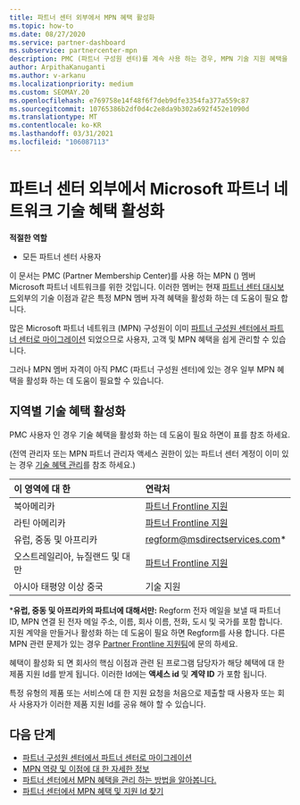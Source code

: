```yaml
---
title: 파트너 센터 외부에서 MPN 혜택 활성화
ms.topic: how-to
ms.date: 08/27/2020
ms.service: partner-dashboard
ms.subservice: partnercenter-mpn
description: PMC (파트너 구성원 센터)를 계속 사용 하는 경우, MPN 기술 지원 혜택을 활성화 하 고 혜택 지원 Id를 제공 하기 위해 연락할 사람에 대해 알아보세요.
author: ArpithaKanuganti
ms.author: v-arkanu
ms.localizationpriority: medium
ms.custom: SEOMAY.20
ms.openlocfilehash: e769758e14f48f6f7deb9dfe3354fa377a559c87
ms.sourcegitcommit: 10765386b2df0d4c2e8da9b302a692f452e1090d
ms.translationtype: MT
ms.contentlocale: ko-KR
ms.lasthandoff: 03/31/2021
ms.locfileid: "106087113"
---
```

# <a name="activate-microsoft-partner-network-technical-benefits-outside-of-partner-center"></a>파트너 센터 외부에서 Microsoft 파트너 네트워크 기술 혜택 활성화


**적절한 역할**

- 모든 파트너 센터 사용자

이 문서는 PMC (Partner Membership Center)를 사용 하는 MPN () 멤버 Microsoft 파트너 네트워크를 위한 것입니다. 이러한 멤버는 현재 [파트너 센터 대시보드](https://partner.microsoft.com/dashboard)외부의 기술 이점과 같은 특정 MPN 멤버 자격 혜택을 활성화 하는 데 도움이 필요 합니다.

많은 Microsoft 파트너 네트워크 (MPN) 구성원이 이미 [파트너 구성원 센터에서 파트너 센터로 마이그레이션](prepare-pmc-pc-migration.md) 되었으므로 사용자, 고객 및 MPN 혜택을 쉽게 관리할 수 있습니다.

그러나 MPN 멤버 자격이 아직 PMC (파트너 구성원 센터)에 있는 경우 일부 MPN 혜택을 활성화 하는 데 도움이 필요할 수 있습니다.

## <a name="activate-technical-benefits-by-region"></a>지역별 기술 혜택 활성화

PMC 사용자 인 경우 기술 혜택을 활성화 하는 데 도움이 필요 하면이 표를 참조 하세요.

(전역 관리자 또는 MPN 파트너 관리자 액세스 권한이 있는 파트너 센터 계정이 이미 있는 경우 [기술 혜택 관리](manage-your-partner-network-benefits.md#manage-technical-benefits)를 참조 하세요.)

|이 영역에 대 한  | 연락처 |
|:--------|:------------|
|북아메리카  | [파트너 Frontline 지원](https://partner.microsoft.com/support?issueid=300-0042)  |
|라틴 아메리카  | [파트너 Frontline 지원](https://partner.microsoft.com/support?issueid=300-0042)  |
|유럽, 중동 및 아프리카  | [regform@msdirectservices.com](mailto:regform@msdirectservices.com)*  |
|오스트레일리아, 뉴질랜드 및 대만  | [파트너 Frontline 지원](https://partner.microsoft.com/support?issueid=300-0042)  |
|아시아 태평양 이상 중국  | 기술 지원  |

\***유럽, 중동 및 아프리카의 파트너에 대해서만:** Regform 전자 메일을 보낼 때 파트너 ID, MPN 연결 된 전자 메일 주소, 이름, 회사 이름, 전화, 도시 및 국가를 포함 합니다. 지원 계약을 만들거나 활성화 하는 데 도움이 필요 하면 Regform를 사용 합니다. 다른 MPN 관련 문제가 있는 경우 [Partner Frontline 지원팀](https://partner.microsoft.com/support?issueid=300-0042)에 문의 하세요.

혜택이 활성화 되 면 회사의 핵심 이점과 관련 된 프로그램 담당자가 해당 혜택에 대 한 제품 지원 Id를 받게 됩니다. 이러한 Id에는 **액세스 id** 및 **계약 ID** 가 포함 됩니다. 

특정 유형의 제품 또는 서비스에 대 한 지원 요청을 처음으로 제출할 때 사용자 또는 회사 사용자가 이러한 제품 지원 Id를 공유 해야 할 수 있습니다.

## <a name="next-steps"></a>다음 단계

- [파트너 구성원 센터에서 파트너 센터로 마이그레이션](prepare-pmc-pc-migration.md)
- [MPN 역량 및 이점에 대 한 자세한 정보](learn-about-competencies.md)
- [파트너 센터에서 MPN 혜택을 관리 하는 방법을 알아봅니다.](manage-your-partner-network-benefits.md)
- [파트너 센터에서 MPN 혜택 및 지원 Id 찾기](mpn-find-benefits.md)
